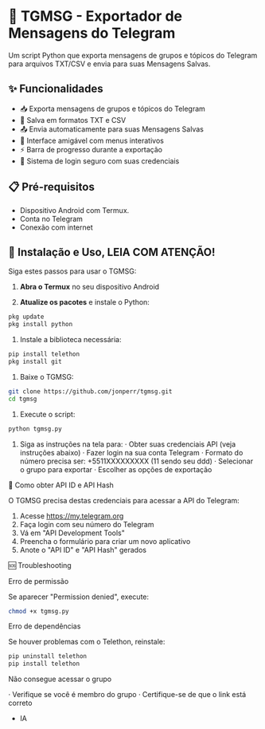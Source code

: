 # 🔐 TGMSG - Exportador de Mensagens do Telegram

Um script Python que exporta mensagens de grupos e tópicos do Telegram para arquivos TXT/CSV e envia para suas Mensagens Salvas.

## ✨ Funcionalidades

- 📥 Exporta mensagens de grupos e tópicos do Telegram
- 💾 Salva em formatos TXT e CSV
- 📤 Envia automaticamente para suas Mensagens Salvas
- 🎯 Interface amigável com menus interativos
- ⚡ Barra de progresso durante a exportação
- 🔐 Sistema de login seguro com suas credenciais

## 📋 Pré-requisitos

- Dispositivo Android com Termux.
- Conta no Telegram
- Conexão com internet

## 🚀 Instalação e Uso, LEIA COM ATENÇÃO!

Siga estes passos para usar o TGMSG:

1. **Abra o Termux** no seu dispositivo Android

2. **Atualize os pacotes** e instale o Python:
```bash
pkg update
pkg install python
```

1. Instale a biblioteca necessária:

```bash
pip install telethon
pkg install git
```

1. Baixe o TGMSG:

```bash
git clone https://github.com/jonperr/tgmsg.git
cd tgmsg
```

1. Execute o script:

```bash
python tgmsg.py
```

1. Siga as instruções na tela para:
   · Obter suas credenciais API (veja instruções abaixo)
   · Fazer login na sua conta Telegram
   · Formato do número precisa ser: +5511XXXXXXXXX (11 sendo seu ddd)
   · Selecionar o grupo para exportar
   · Escolher as opções de exportação

🔑 Como obter API ID e API Hash

O TGMSG precisa destas credenciais para acessar a API do Telegram:

1. Acesse https://my.telegram.org
2. Faça login com seu número do Telegram
3. Vá em "API Development Tools"
4. Preencha o formulário para criar um novo aplicativo
5. Anote o "API ID" e "API Hash" gerados

🆘 Troubleshooting

Erro de permissão

Se aparecer "Permission denied", execute:

```bash
chmod +x tgmsg.py
```

Erro de dependências

Se houver problemas com o Telethon, reinstale:

```bash
pip uninstall telethon
pip install telethon
```

Não consegue acessar o grupo

· Verifique se você é membro do grupo
· Certifique-se de que o link está correto


- IA
